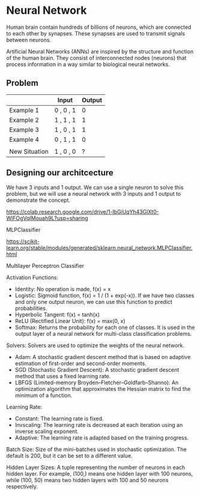 # Neural Network
Human brain contain hundreds of billions of neurons, which are connected to each other by synapses. These synapses are used to transmit signals between neurons.

Artificial Neural Networks (ANNs) are inspired by the structure and function of the human brain. They consist of interconnected nodes (neurons) that process information in a way similar to biological neural networks.

## Problem
||Input|Output|
|---|---|---|
Example 1|0 , 0 , 1 | 0 |
Example 2|1 , 1 , 1 | 1 |
Example 3|1 , 0 , 1 | 1 |
Example 4|0 , 1 , 1 | 0 |
| | | |
|New Situation|1 , 0 , 0 | ? |



## Designing our architcecture
We have 3 inputs and 1 output. We can use a single neuron to solve this problem, but we will use a neural network with 3 inputs and 1 output to demonstrate the concept.








































https://colab.research.google.com/drive/1-lbGiUqYh43GlXt0-WlFOgVqIMouah9L?usp=sharing

MLPClassifier

https://scikit-learn.org/stable/modules/generated/sklearn.neural_network.MLPClassifier.html

Multilayer Perceptron Classifier

Activation Functions:
- Identity: No operation is made, f(x) = x
- Logistic: Sigmoid function, f(x) = 1 / (1 + exp(-x)). If we have two classes and only one output neuron, we can use this function to predict probabilities.
- Hyperbolic Tangent: f(x) = tanh(x)
- ReLU (Rectified Linear Unit): f(x) = max(0, x)
- Softmax: Returns the probability for each one of classes. It is used in the output layer of a neural network for multi-class classification problems.

Solvers:
Solvers are used to optimize the weights of the neural network.
- Adam: A stochastic gradient descent method that is based on adaptive estimation of first-order and second-order moments.
- SGD (Stochastic Gradient Descent): A stochastic gradient descent method that uses a fixed learning rate.
- LBFGS (Limited-memory Broyden–Fletcher–Goldfarb–Shanno): An optimization algorithm that approximates the Hessian matrix to find the minimum of a function.

Learning Rate:
- Constant: The learning rate is fixed.
- Invscaling: The learning rate is decreased at each iteration using an inverse scaling exponent.
- Adaptive: The learning rate is adapted based on the training progress.

Batch Size:
Size of the mini-batches used in stochastic optimization. The default is 200, but it can be set to a different value.

Hidden Layer Sizes:
A tuple representing the number of neurons in each hidden layer. For example, (100,) means one hidden layer with 100 neurons, while (100, 50) means two hidden layers with 100 and 50 neurons respectively.



